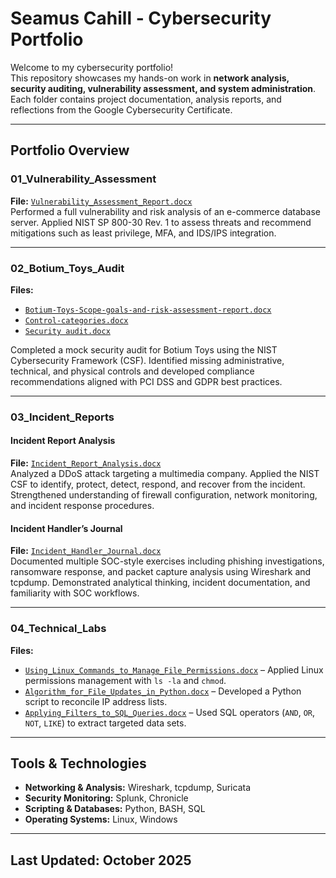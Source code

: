 # **Seamus Cahill - Cybersecurity Portfolio**

Welcome to my cybersecurity portfolio!  
This repository showcases my hands-on work in **network analysis, security auditing, vulnerability assessment, and system administration**. Each folder contains project documentation, analysis reports, and reflections from the Google Cybersecurity Certificate.

---

## **Portfolio Overview**

### **01_Vulnerability_Assessment**
**File:** [`Vulnerability_Assessment_Report.docx`](01_Vulnerability_Assessment/Vulnerability_Assesment_Report.docx)  
Performed a full vulnerability and risk analysis of an e-commerce database server. Applied NIST SP 800-30 Rev. 1 to assess threats and recommend mitigations such as least privilege, MFA, and IDS/IPS integration.

---

### **02_Botium_Toys_Audit**
**Files:**  
- [`Botium-Toys-Scope-goals-and-risk-assessment-report.docx`](02_Botium_Toys_Audit/02_Botium_Toys_Audit/Botium_Toys_Scope_Goals_And_Risk_Assessment_Report.docx)  
- [`Control-categories.docx`](02_Botium_Toys_Audit/02_Botium_Toys_Audit/Control_Categories.docx)  
- [`Security audit.docx`](02_Botium_Toys_Audit/02_Botium_Toys_Audit/Controls_And_Compliance_Checklist.docx)  

Completed a mock security audit for Botium Toys using the NIST Cybersecurity Framework (CSF). Identified missing administrative, technical, and physical controls and developed compliance recommendations aligned with PCI DSS and GDPR best practices.

---

### **03_Incident_Reports**

#### **Incident Report Analysis**  
**File:** [`Incident_Report_Analysis.docx`](03_Incident_Reports/03_Incident_Reports/Incident_Report_Analysis.docx)  
Analyzed a DDoS attack targeting a multimedia company. Applied the NIST CSF to identify, protect, detect, respond, and recover from the incident. Strengthened understanding of firewall configuration, network monitoring, and incident response procedures.

#### **Incident Handler’s Journal**  
**File:** [`Incident_Handler_Journal.docx`](03_Incident_Reports/03_Incident_Reports/Incident_Handlers_Journal.docx)  
Documented multiple SOC-style exercises including phishing investigations, ransomware response, and packet capture analysis using Wireshark and tcpdump. Demonstrated analytical thinking, incident documentation, and familiarity with SOC workflows.

---

### **04_Technical_Labs**
**Files:**  
- [`Using_Linux_Commands_to_Manage_File_Permissions.docx`](04_Technical_Labs/04_Technical_Labs/Using_Linux_Commands_To_Manage_File_Permissions.docx) – Applied Linux permissions management with `ls -la` and `chmod`.  
- [`Algorithm_for_File_Updates_in_Python.docx`](04_Technical_Labs/04_Technical_Labs/Algorithm_For_File_Updates_In-Python.docx) – Developed a Python script to reconcile IP address lists.  
- [`Applying_Filters_to_SQL_Queries.docx`](04_Technical_Labs/04_Technical_Labs/Applying_Filters_To_SQL_Queries.docx) – Used SQL operators (`AND`, `OR`, `NOT`, `LIKE`) to extract targeted data sets.  

---

## **Tools & Technologies**
- **Networking & Analysis:** Wireshark, tcpdump, Suricata  
- **Security Monitoring:** Splunk, Chronicle  
- **Scripting & Databases:** Python, BASH, SQL  
- **Operating Systems:** Linux, Windows

---

## Last Updated: October 2025  
